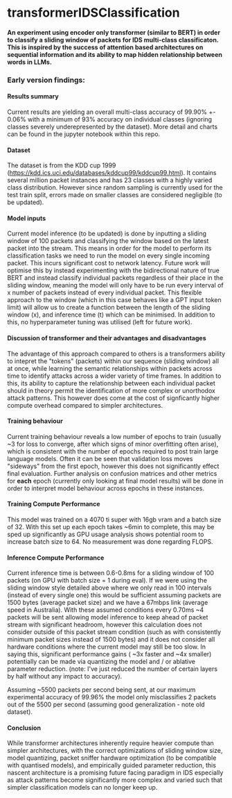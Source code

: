# transformerIDSClassification
#### An experiment using encoder only transformer (similar to BERT) in order to classify a sliding window of packets for IDS multi-class classificaton. This is inspired by the success of attention based architectures on sequential information and its ability to map hidden relationship between words in LLMs.

### Early version findings:

#### Results summary
Current results are yielding an overall multi-class accuracy of 99.90% +- 0.06% with a minimum of 93% accuracy on individual classes (ignoring classes severely underepresented by the dataset). More detail and charts can be found in the jupyter notebook within this repo.

#### Dataset
The dataset is from the KDD cup 1999 (https://kdd.ics.uci.edu/databases/kddcup99/kddcup99.html). It contains several million packet instances and has 23 classes with a highly varied class distribution. However since random sampling is currently used for the test train split, errors made on smaller classes are considered negligible (to be updated).

#### Model inputs
Current model inference (to be updated) is done by inputting a sliding window of 100 packets and classifying the window based on the latest packet into the stream. This means in order for the model to perform its classification tasks we need to run the model on every single incoming packet. This incurs significant cost to network latency. Future work will optimise this by instead experimenting with the bidirectional nature of true BERT and instead classify individual packets regardless of their place in the sliding window, meaning the model will only have to be run every interval of x number of packets instead of every individual packet. This flexible approach to the window (which in this case behaves like a GPT input token limit) will allow us to create a function between the length of the sliding window (x), and inference time (t) which can be minimised. In addition to this, no hyperparameter tuning was utilised (left for future work).

#### Discussion of transformer and their advantages and disadvantages
The advantage of this approach compared to others is a transformers ability to intepret the "tokens" (packets) within our sequence (sliding window) all at once, while learning the semantic relationships within packets across time to identify attacks across a wider variety of time frames. In addition to this, its ability to capture the relationship between each individual packet should in theory permit the identification of more complex or unorthodox attack patterns. This however does come at the cost of signficantly higher compute overhead compared to simpler architectures.

#### Training behaviour
Current training behaviour reveals a low number of epochs to train (usually ~3 for loss to converge, after which signs of minor overfitting often arise), which is consistent with the number of epochs required to post train large language models. Often it can be seen that validation loss moves "sideways" from the first epoch, however this does not significantly effect final evaluation. Further analysis on confusion matrices and other metrics for **each** epoch (currently only looking at final model results) will be done in order to interpret model behaviour across epochs in these instances. 

#### Training Compute Performance
This model was trained on a 4070 ti super with 16gb vram and a batch size of 32. With this set up each epoch takes ~6min to complete, this may be sped up significantly as GPU usage analysis shows potential room to increase batch size to 64. No measurement was done regarding FLOPS.

#### Inference Compute Performance
Current inference time is between 0.6-0.8ms for a sliding window of 100 packets (on GPU with batch size = 1 during eval). If we were using the sliding window style detailed above where we only read in 100 intervals (instead of every single one) this would be sufficient assuming packets are 1500 bytes (average packet size) and we have a 67mbps link (average speed in Australia). With these assumed conditions every 0.70ms ~4 packets will be sent allowing model inference to keep ahead of packet stream with significant headroom, however this calculation does not consider outside of this packet stream condition (such as with consistently minimum packet sizes instead of 1500 bytes) and it does not consider all hardware conditions where the current model may still be too slow. In saying this, significant performance gains ( ~3x faster and ~4x smaller) potentially can be made via quantizing the model and / or ablative parameter reduction. (note: I've just reduced the number of certain layers by half without any impact to accuracy).

Assuming ~5500 packets per second being sent, at our maximum experimental accuracy of 99.96% the model only misclassifies 2 packets out of the 5500 per second (assuming good generalization - note old dataset).

#### Conclusion
While transformer architectures inherently require heavier compute than simpler architectures, with the correct optimizations of sliding window size, model quantizing, packet sniffer hardware optimization (to be compatible with quantised models), and empirically guided parameter reduction, this nascent architecture is a promising future facing paradigm in IDS especially as attack patterns become significantly more complex and varied such that simpler classification models can no longer keep up. 
